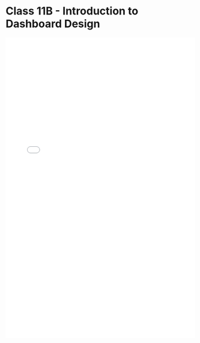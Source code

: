 # Class 11B - Introduction to Dashboard Design

<iframe src="../../../Lecture11B_Dashboard_Design.pdf" width="100%" height="800px" frameBorder="0"> </iframe>